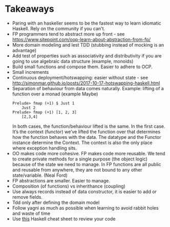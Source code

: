 # Takeaways

- Paring with an haskeller seems to be the fastest way to learn idiomatic Haskell. Rely on the community if you can't.
- FP programmers tend to abstract more up front - see https://www.sitepoint.com/oop-learn-about-abstraction-from-fp/
- More domain modeling and lest TDD (stubbing instead of mocking is an advantage)
- Add test of properties such as associativity and distributivity if you are going to use algebraic data structure (example, monoids)
- Build small functions and compose them. Easier to adhere to OCP. 
- Small increments
- Continuous deployment/hotswapping: easier without state - see http://simonmar.github.io/posts/2017-10-17-hotswapping-haskell.html 
- Separation of behaviour from data comes naturally. Example: lifting of a function over a monad (example Maybe)
    ```
    Prelude> fmap (+1) $ Just 1
        Just 2
    Prelude> fmap (+1) [1, 2, 3]
        [2,3,4]
    ``` 
    In both cases, the function/behaviour lifted is the same. In the first case. It’s the context (functor) we’ve lifted the function over that determines how the function behaves with the data. 
    The datatype and the Functor instance determine the Context. 
    The context is also the only place where exception handling sits.
- OO makes code more cohesive. FP makes code more reusable. We tend to create private methods for a single purpose (the object logic) because of the state we need to manage. In FP functions are all public and reusable from anywhere, they are not bound to any other state/variable. (Neal Ford)
- FP abstractions are smaller. Easier to manage.
- Composition (of functions) vs inherithance (coupling)
- Use always records instead of data constructor, it is easier to add or remove fields. 
- Tdd only after defining the domain model
- Follow yagni as much as possible when learning to avoid rabbit holes and waste of time
- Use [this](./CheatSheet.pdf) Haskell cheat sheet to review your code


